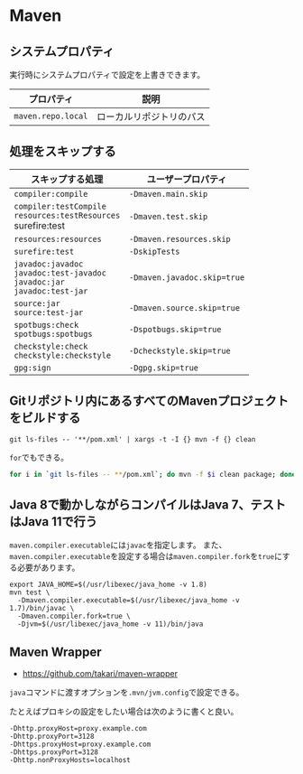 # Maven

## システムプロパティ

実行時にシステムプロパティで設定を上書きできます。

|プロパティ|説明|
|---|---|
|`maven.repo.local`|ローカルリポジトリのパス|

## 処理をスキップする

|スキップする処理|ユーザープロパティ|
|---|---|
|`compiler:compile`|`-Dmaven.main.skip`|
|`compiler:testCompile`<br>`resources:testResources`<br>surefire:test|`-Dmaven.test.skip`|
|`resources:resources`|`-Dmaven.resources.skip`|
|`surefire:test`|`-DskipTests`|
|`javadoc:javadoc`<br>`javadoc:test-javadoc`<br>`javadoc:jar`<br>`javadoc:test-jar`|`-Dmaven.javadoc.skip=true`|
|`source:jar`<br>`source:test-jar`|`-Dmaven.source.skip=true`|
|`spotbugs:check`<br>`spotbugs:spotbugs`|`-Dspotbugs.skip=true`|
|`checkstyle:check`<br>`checkstyle:checkstyle`|`-Dcheckstyle.skip=true`|
|`gpg:sign`|`-Dgpg.skip=true`|

## Gitリポジトリ内にあるすべてのMavenプロジェクトをビルドする

```
git ls-files -- '**/pom.xml' | xargs -t -I {} mvn -f {} clean
```

`for`でもできる。

```sh
for i in `git ls-files -- **/pom.xml`; do mvn -f $i clean package; done
```

## Java 8で動かしながらコンパイルはJava 7、テストはJava 11で行う

`maven.compiler.executable`には`javac`を指定します。
また、`maven.compiler.executable`を設定する場合は`maven.compiler.fork`を`true`にする必要があります。

```
export JAVA_HOME=$(/usr/libexec/java_home -v 1.8)
mvn test \
  -Dmaven.compiler.executable=$(/usr/libexec/java_home -v 1.7)/bin/javac \
  -Dmaven.compiler.fork=true \
  -Djvm=$(/usr/libexec/java_home -v 11)/bin/java
```

## Maven Wrapper

- https://github.com/takari/maven-wrapper

`java`コマンドに渡すオプションを`.mvn/jvm.config`で設定できる。

たとえばプロキシの設定をしたい場合は次のように書くと良い。

```
-Dhttp.proxyHost=proxy.example.com
-Dhttp.proxyPort=3128
-Dhttps.proxyHost=proxy.example.com
-Dhttps.proxyPort=3128
-Dhttp.nonProxyHosts=localhost
```
